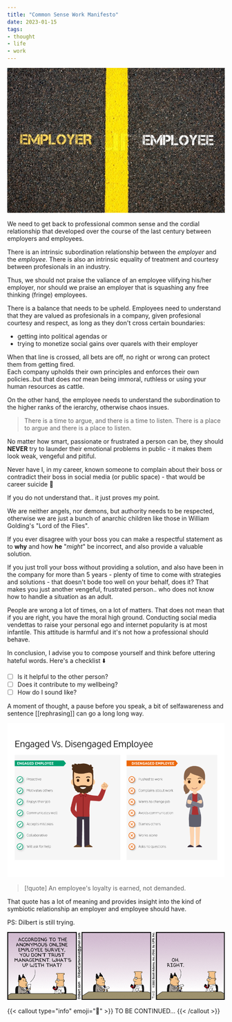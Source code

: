 ```yaml
---
title: "Common Sense Work Manifesto"
date: 2023-01-15
tags:
- thought
- life
- work
---
```


![img](./images/the-divide.jpg)

We need to get back to professional common sense and the cordial relationship that developed over the course of the last century between employers and employees.

There is an intrinsic subordination relationship between the *employer* and the *employee*. There is also an intrinsic equality of treatment and courtesy between profesionals in an industry.

Thus, we should not praise the valiance of an employee vilifying his/her employer, nor should we praise an employer that is squashing any free thinking (fringe) employees.

There is a balance  that needs to be upheld. Employees need to understand that they are valued as profesionals in a company, given profesional courtesy and respect, as long as they don't cross certain boundaries:
- getting into political agendas or
- trying to monetize social gains over quarels with their employer

When that line is crossed, all bets are off, no right or wrong can protect them from getting fired.  
Each company upholds their own principles and enforces their own policies..but that does *not* mean being immoral, ruthless or using your human resources as cattle.

On the other hand, the employee needs to understand the subordination to the higher ranks of the ierarchy, otherwise chaos insues.

> There is a time to argue, and there is a time to listen.
> There is a place to argue and there is a place to listen.

No matter how smart, passionate or frustrated a person can be, they should **NEVER** try to launder their emotional problems in public - it makes them look weak, vengeful and pitiful.

Never have I, in my career, known someone to complain about their boss or contradict their boss in social media (or public space) - that would be career suicide 🤯

If you do not understand that.. it just proves my point.

We are neither angels, nor demons, but authority needs to be respected, otherwise we are just a bunch of anarchic children like those in William Golding's "Lord of the Flies".

If you ever disagree with your boss you can make a respectful statement as to **why** and how **he** "*might*" be incorrect, and also provide a valuable solution.

If you just troll your boss without providing a solution, and also have been in the company for more than 5 years - plenty of time to come with strategies and solutions - that doesn't bode too well on your behalf, does it? That makes you just another vengeful, frustrated person.. who does not know how to handle a situation as an adult.

People are wrong a lot of times, on a lot of matters. That does not mean that if you are right, you have the moral high ground. Conducting social media vendettas to raise your personal ego and internet popularity is at most infantile.
This attitude is harmful and it's not how a professional should behave.

In conclusion, I advise you to compose yourself and think before uttering hateful words.
Here's a checklist ⬇️
  - [ ] Is it helpful to the other person?
  - [ ] Does it contribute to my wellbeing?
  - [ ] How do I sound like?

A moment of thought, a pause before you speak, a bit of selfawareness and sentence [[rephrasing]] can go a long long way.

![img](./images/engaged.png)

> [!quote]
An employee's loyalty is earned, not demanded.

That quote has a lot of meaning and provides insight into the kind of symbiotic relationship an employer and employee should have.

PS: Dilbert is still trying.

![img](./images/dilbert.png)

{{< callout type="info" emoji="🚀" >}}
  TO BE CONTINUED...
{{< /callout >}}